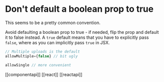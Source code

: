 # Don't default a boolean prop to true

This seems to be a pretty common convention.

Avoid defaulting a boolean prop to true - if needed, flip the prop and default it to false instead. A `true` default means that you have to explicitly pass `false`, where as you can implicitly pass `true` in JSX.

```jsx
// Multiple uploads is the default
allowMultiple={false} // bit ugly

allowSingle // more convenient
```

[[componentapi]]
[[react]]
[[reactapi]]